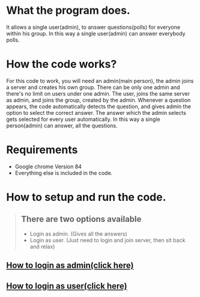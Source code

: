 # What the program does.
It allows a single user(admin), to answer questions(polls) for everyone within his group.
In this way a single user(admin) can answer everybody polls.
# How the code works?
For this code to work, you will need an admin(main person), the admin joins a server and creates his own group. There can be only one admin and there's no limit on users under one admin.
The user, joins the same server as admin, and joins the group, created by the admin.
Whenever a question appears, the code automatically detects the question, and gives admin the option to select the correct answer. The answer which the admin selects gets selected for every user automatically.
In this way a single person(admin) can answer, all the questions.

# Requirements
- Google chrome Version 84
- Everything else is included in the code.

# How to setup and run the code.
> ## There are two options available
>* Login as admin. (Gives all the answers)
>* Login as user. (Just need to login and join server, then sit back and relax)

## [How to login as admin(click here)](https://github.com/test-serevr/readme/blob/master/admin.md)
## [How to login as user(click here)](https://github.com/test-serevr/readme/blob/master/user.md)
